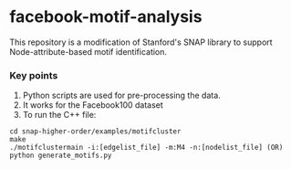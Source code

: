 # facebook-motif-analysis

This repository is a modification of Stanford's SNAP library to support Node-attribute-based motif identification. 

### Key points
1. Python scripts are used for pre-processing the data.
2. It works for the Facebook100 dataset
3. To run the C++ file:

```
cd snap-higher-order/examples/motifcluster
make
./motifclustermain -i:[edgelist_file] -m:M4 -n:[nodelist_file] (OR) python generate_motifs.py
```
